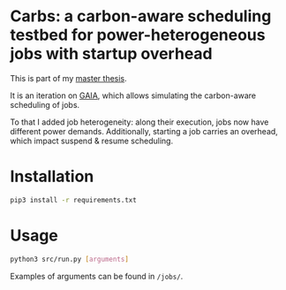 # Carbs: a carbon-aware scheduling testbed for power-heterogeneous jobs with startup overhead

This is part of my [master thesis](github.com/Quacck/master-thesis). 

It is an iteration on [GAIA](https://github.com/umassos/GAIA), which allows simulating the carbon-aware scheduling of jobs. 

To that I added job heterogeneity: along their execution, jobs now have different power demands. Additionally, starting a job carries an overhead, which impact suspend & resume scheduling. 

# Installation

```sh
pip3 install -r requirements.txt
```

# Usage

```sh
python3 src/run.py [arguments]
```

Examples of arguments can be found in `/jobs/`.






